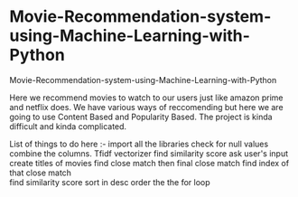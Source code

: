 # Movie-Recommendation-system-using-Machine-Learning-with-Python
Movie-Recommendation-system-using-Machine-Learning-with-Python

Here we recommend movies to watch to our users just like amazon prime and netflix does. 
We have various ways of reccomending but here we are going to use Content Based and Popularity Based. 
The project is kinda difficult and kinda complicated.

List of things to do here :- 
import all the libraries 
check for null values 
combine the columns. 
Tfidf vectorizer 
find similarity score
ask user's input 
create titles of movies 
find close match 
then final close match 
find index of that close match  
find similarity score
 sort in desc order 
 the the for loop
